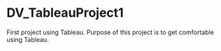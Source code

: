 # DV_TableauProject1
First project using Tableau. Purpose of this project is to get comfortable using Tableau.
